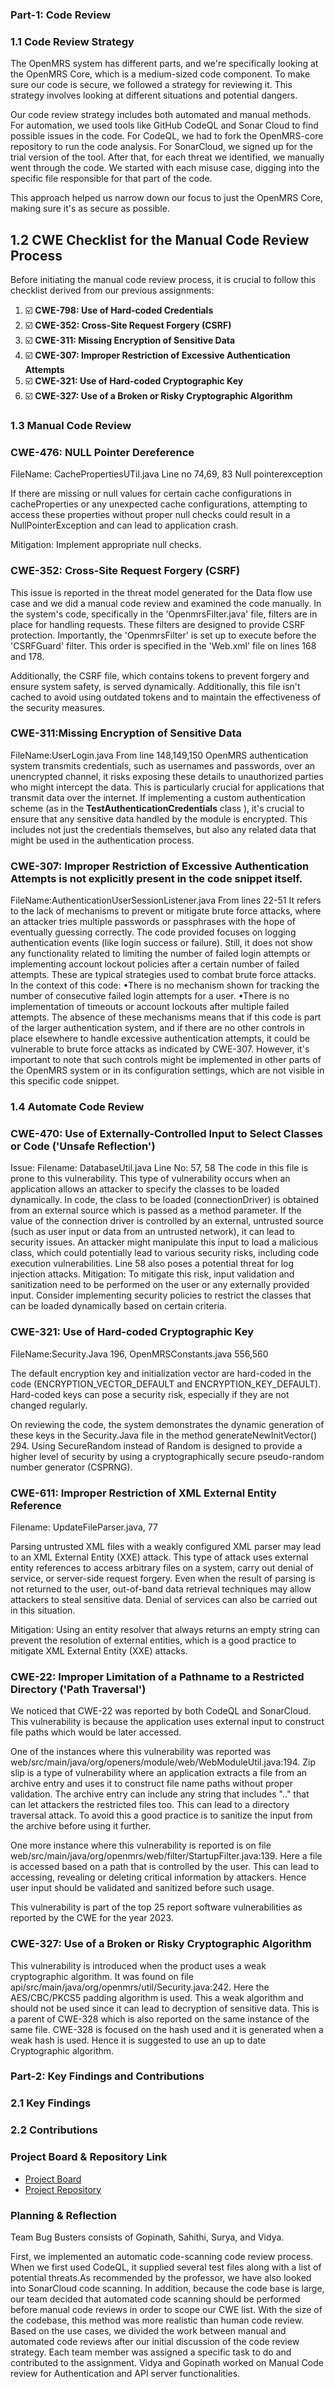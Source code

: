 ### Part-1: Code Review
### 1.1 Code Review Strategy
The OpenMRS system has different parts, and we're specifically looking at the OpenMRS Core, which is a medium-sized code component. To make sure our code is secure, we followed a strategy for reviewing it. This strategy involves looking at different situations and potential dangers.

Our code review strategy includes both automated and manual methods. For automation, we used tools like GitHub CodeQL and Sonar Cloud to find possible issues in the code. For CodeQL, we had to fork the OpenMRS-core repository to run the code analysis. For SonarCloud, we signed up for the trial version of the tool.
After that, for each threat we identified, we manually went through the code. We started with each misuse case, digging into the specific file responsible for that part of the code.

This approach helped us narrow down our focus to just the OpenMRS Core, making sure it's as secure as possible.

## 1.2 CWE Checklist for the Manual Code Review Process

Before initiating the manual code review process, it is crucial to follow this checklist derived from our previous assignments:

1. ☑️ **CWE-798: Use of Hard-coded Credentials**
2. ☑️ **CWE-352: Cross-Site Request Forgery (CSRF)**
3. ☑️ **CWE-311: Missing Encryption of Sensitive Data**
4. ☑️ **CWE-307: Improper Restriction of Excessive Authentication Attempts**
5. ☑️ **CWE-321: Use of Hard-coded Cryptographic Key**
6. ☑️ **CWE-327: Use of a Broken or Risky Cryptographic Algorithm**

### 1.3 Manual Code Review
		
### CWE-476: NULL Pointer Dereference
FileName: CachePropertiesUTil.java 
Line no 74,69, 83 Null pointerexception

If there are missing or null values for certain cache configurations in cacheProperties or any unexpected cache configurations, attempting to access these properties without proper null checks could result in a NullPointerException and can lead to application crash.

Mitigation: Implement appropriate null checks.

### CWE-352: Cross-Site Request Forgery (CSRF)

This issue is reported in the threat model generated for the Data flow use case and we did a manual code review and examined the code manually. 
In the system's code, specifically in the 'OpenmrsFilter.java' file, filters are in place for handling requests. These filters are designed to provide CSRF protection. Importantly, the 'OpenmrsFilter' is set up to execute before the 'CSRFGuard' filter. This order is specified in the 'Web.xml' file on lines 168 and 178.

Additionally, the CSRF file, which contains tokens to prevent forgery and ensure system safety, is served dynamically. Additionally, this file isn't cached to avoid using outdated tokens and to maintain the effectiveness of the security measures.

### CWE-311:Missing Encryption of Sensitive Data
FileName:UserLogin.java
From line 148,149,150
OpenMRS authentication system transmits credentials, such as usernames and passwords, over an unencrypted channel, it risks exposing these details to unauthorized parties who might intercept the data. This is particularly crucial for applications that transmit data over the internet. If implementing a custom authentication scheme (as in the **TestAuthenticationCredentials** class ), it's crucial to ensure that any sensitive data handled by the module is encrypted. This includes not just the credentials themselves, but also any related data that might be used in the authentication process.

### CWE-307: Improper Restriction of Excessive Authentication Attempts is not explicitly present in the code snippet itself.
FileName:AuthenticationUserSessionListener.java
From lines 22-51
It refers to the lack of mechanisms to prevent or mitigate brute force attacks, where an attacker tries multiple passwords or passphrases with the hope of eventually guessing correctly. The code provided focuses on logging authentication events (like login success or failure). Still, it does not show any functionality related to limiting the number of failed login attempts or implementing account lockout policies after a certain number of failed attempts. These are typical strategies used to combat brute force attacks.
In the context of this code:
•There is no mechanism shown for tracking the number of consecutive failed login attempts for a user.
•There is no implementation of timeouts or account lockouts after multiple failed attempts.
The absence of these mechanisms means that if this code is part of the larger authentication system, and if there are no other controls in place elsewhere to handle excessive authentication attempts, it could be vulnerable to brute force attacks as indicated by CWE-307. However, it's important to note that such controls might be implemented in other parts of the OpenMRS system or in its configuration settings, which are not visible in this specific code snippet.

### 1.4 Automate Code Review

### CWE-470: Use of Externally-Controlled Input to Select Classes or Code ('Unsafe Reflection')
Issue:
Filename: DatabaseUtil.java
Line No: 57, 58
The code in this file is prone to this vulnerability. This type of vulnerability occurs when an application allows an attacker to specify the classes to be loaded dynamically. In code, the class to be loaded (connectionDriver) is obtained from an external source which is passed as a method parameter. If the value of the connection driver is controlled by an external, untrusted source (such as user input or data from an untrusted network), it can lead to security issues. An attacker might manipulate this input to load a malicious class, which could potentially lead to various security risks, including code execution vulnerabilities. Line 58 also poses a potential threat for log injection attacks.
Mitigation: To mitigate this risk, input validation and sanitization need to be performed on the user or any externally provided input. Consider implementing security policies to restrict the classes that can be loaded dynamically based on certain criteria.

		
### CWE-321: Use of Hard-coded Cryptographic Key 
FileName:Security.Java 196, OpenMRSConstants.java 556,560

The default encryption key and initialization vector are hard-coded in the code (ENCRYPTION_VECTOR_DEFAULT and ENCRYPTION_KEY_DEFAULT). Hard-coded keys can pose a security risk, especially if they are not changed regularly.

On reviewing the code, the system demonstrates the dynamic generation of these keys in the Security.Java file in the method generateNewInitVector() 294.  Using SecureRandom instead of Random is designed to provide a higher level of security by using a cryptographically secure pseudo-random number generator (CSPRNG).

		
### CWE-611: Improper Restriction of XML External Entity Reference
Filename: UpdateFileParser.java, 77

Parsing untrusted XML files with a weakly configured XML parser may lead to an XML External Entity (XXE) attack. This type of attack uses external entity references to access arbitrary files on a system, carry out denial of service, or server-side request forgery. Even when the result of parsing is not returned to the user, out-of-band data retrieval techniques may allow attackers to steal sensitive data. Denial of services can also be carried out in this situation.

Mitigation:  Using an entity resolver that always returns an empty string can prevent the resolution of external entities, which is a good practice to mitigate XML External Entity (XXE) attacks.

### CWE-22: Improper Limitation of a Pathname to a Restricted Directory ('Path Traversal')
We noticed that CWE-22 was reported by both CodeQL and SonarCloud. This vulnerability is because the application uses external input to construct file paths which would be later accessed.
	
One of the instances where this vulnerability was reported was web/src/main/java/org/openers/module/web/WebModuleUtil.java:194. Zip slip is a type of vulnerability where an application extracts a file from an archive entry and uses it to construct file name paths without proper validation. The archive entry can include any string that includes ".." that can let attackers the restricted files too. This can lead to a directory traversal attack. To avoid this a good practice is to sanitize the input from the archive before using it further.
	
One more instance where this vulnerability is reported is on file 
web/src/main/java/org/openmrs/web/filter/StartupFilter.java:139. Here a file is accessed based on a path that is controlled by the user. This can lead to accessing, revealing or deleting critical information by attackers. Hence user input should be validated and sanitized before such usage.
	
This vulnerability is part of the top 25 report software vulnerabilities as reported by the CWE for the year 2023.

### CWE-327: Use of a Broken or Risky Cryptographic Algorithm
This vulnerability is introduced when the product uses a weak cryptographic algorithm. It was found on file api/src/main/java/org/openmrs/util/Security.java:242. Here the AES/CBC/PKCS5 padding algorithm is used. This a weak algorithm and should not be used since it can lead to decryption of sensitive data. This is a parent of CWE-328 which is also reported on the same instance of the same file. CWE-328 is focused on the hash used and it is generated when a weak hash is used. Hence it is suggested to use an up to date Cryptographic algorithm.

### Part-2: Key Findings and Contributions
### 2.1 Key Findings
### 2.2 Contributions 
### Project Board & Repository Link
- [Project Board](https://github.com/users/sanne88/projects/1)
-  [Project Repository](https://github.com/sanne88/cyber8420projectopenmrs)
### Planning & Reflection

Team Bug Busters consists of  Gopinath, Sahithi, Surya, and Vidya.

First, we implemented an automatic code-scanning code review process. When we first used CodeQL, it supplied several test files along with a list of potential threats.As recommended by the professor, we have also looked into SonarCloud code scanning.
In addition, because the code base is large, our team decided that automated code scanning should be performed before manual code reviews in order to scope our CWE list. With the size of the codebase, this method was more realistic than human code review. 
Based on the use cases, we divided the work between manual and automated code reviews after our initial discussion of the code review strategy. Each team member was assigned a specific task to do and contributed to the assignment.
Vidya and Gopinath worked on Manual Code review for Authentication and API server functionalities.
